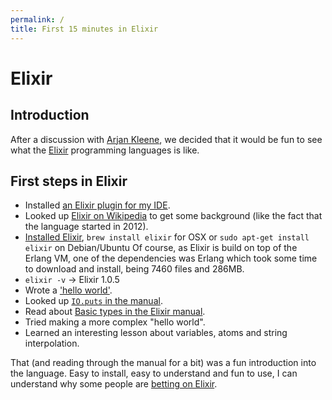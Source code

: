 ```yaml
---
permalink: /
title: First 15 minutes in Elixir
---
```


# Elixir

## Introduction

After a discussion with [Arjan Kleene], we decided that it would be fun to see
what the [Elixir] programming languages is like.

## First steps in Elixir

- Installed [an Elixir plugin for my IDE](https://github.com/KronicDeth/intellij-elixir).
- Looked up [Elixir on Wikipedia] to get some background (like the fact that the 
  language started in 2012).
- [Installed Elixir](http://elixir-lang.org/install.html), `brew install elixir` 
  for OSX or `sudo apt-get install elixir` on Debian/Ubuntu
  Of course, as Elixir is build on top of the Erlang VM, one of the dependencies 
  was Erlang which took some time to download and install, being 7460 files and 286MB.
- `elixir -v` -> Elixir 1.0.5
- Wrote a ['hello world'](hello-world.exs).
- Looked up [`IO.puts` in the manual](http://elixir-lang.org/docs/stable/elixir/).
- Read about [Basic types in the Elixir manual].
- Tried making a more complex "hello world".
- Learned an interesting lesson about variables, atoms and string interpolation.

That (and reading through the manual for a bit) was a fun introduction into the 
language. Easy to install, easy to understand and fun to use, I can understand 
why some people are [betting on Elixir].


[Arjan Kleene]: https://twitter.com/arjankleene
[Basic types in the Elixir manual]: http://elixir-lang.org/getting-started/basic-types.html
[betting on Elixir]: https://medium.com/@kenmazaika/why-im-betting-on-elixir-7c8f847b58
[Elixir]: http://elixir-lang.org/
[Elixir on Wikipedia]:  https://en.wikipedia.org/wiki/Elixir_(programming_language)
